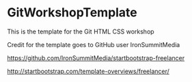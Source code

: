 # GitWorkshopTemplate
This is the template for the Git HTML CSS workshop

Credit for the template goes to GitHub user IronSummitMedia

https://github.com/IronSummitMedia/startbootstrap-freelancer

http://startbootstrap.com/template-overviews/freelancer/
